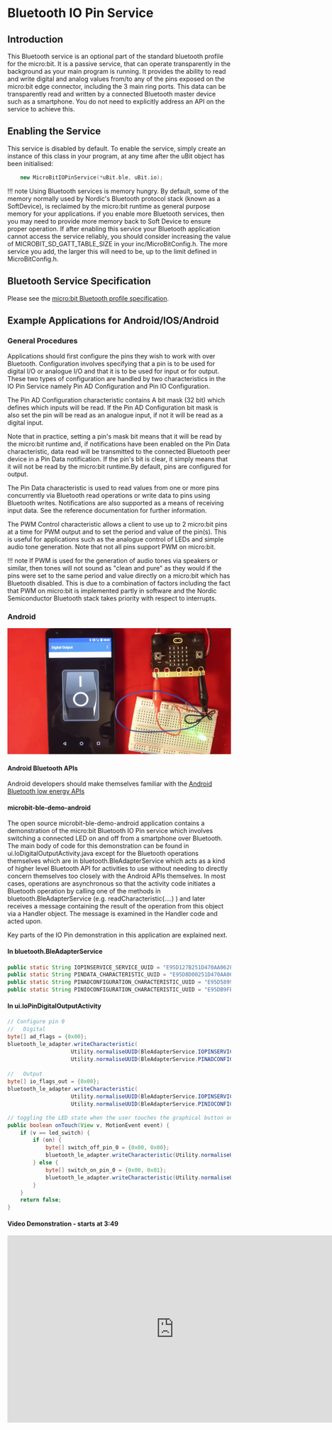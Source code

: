 # Bluetooth IO Pin Service

## Introduction

This Bluetooth service is an optional part of the standard bluetooth profile for the micro:bit. It is a passive service, that can operate transparently in the
background as your main program is running. It provides the ability to read and write digital and analog values from/to any of the pins exposed on the micro:bit edge connector, including the 3 main ring ports.
This data can be transparently read and written by a connected Bluetooth master device such as a smartphone. You do not need to explicitly address an API on the service to achieve this.

## Enabling the Service

This service is disabled by default. To enable the service, simply create an instance of this class in your program, at any time after the uBit object has been initialised:

```cpp
    new MicroBitIOPinService(*uBit.ble, uBit.io);
```

!!! note
    Using Bluetooth services is memory hungry. By default, some of the memory normally used by Nordic's Bluetooth protocol stack (known as a SoftDevice), is reclaimed by the micro:bit runtime as general purpose memory for your applications. if you enable more Bluetooth services, then you may need to provide more memory back to Soft Device to ensure proper operation. If after enabling this service your Bluetooth application cannot access the service reliably, you should consider increasing the value of MICROBIT_SD_GATT_TABLE_SIZE in your inc/MicroBitConfig.h. The more service you add, the larger this will need to be, up to the limit defined in MicroBitConfig.h.

## Bluetooth Service Specification

 Please see the [micro:bit Bluetooth profile specification](https://lancaster-university.github.io/microbit-docs/resources/bluetooth/bluetooth_profile.html).

## Example Applications for Android/IOS/Android

### General Procedures

Applications should first configure the pins they wish to work with over Bluetooth. Configuration involves specifying that a pin is to be used for digital I/O or analogue I/O and that it is to be used for input or for output. These two types of configuration are handled by two characteristics in the IO Pin Service namely Pin AD Configuration and Pin IO Configuration. 

The Pin AD Configuration characteristic contains A bit mask (32 bit) which defines which inputs will be read. If the Pin AD Configuration bit mask is also set the pin will be read as an analogue input, if not it will be read as a digital input.  

Note that in practice, setting a pin's mask bit means that it will be read by the micro:bit runtime and, if notifications have been enabled on the Pin Data characteristic, data read will be transmitted to the connected Bluetooth peer device in a Pin Data notification. If the pin's bit is clear, it  simply means that it will not be read by the micro:bit runtime.By default, pins are configured for output.

The Pin Data characteristic  is used to read values from one or more pins concurrently via Bluetooth read operations or write data to pins using Bluetooth writes. Notifications are also supported as a means of receiving input data. See the reference documentation for further information.

The PWM Control characteristic allows a client to use up to 2 micro:bit pins at a time for PWM output and to set the period and value of the pin(s). This is useful for applications such as the analogue control of LEDs and simple audio tone generation. Note that not all pins support PWM on micro:bit.

!!! note
    If PWM is used for the generation of audio tones via speakers or similar, then tones will not sound as "clean and pure" as they would if the pins were set to the same period and value directly on a micro:bit which has Bluetooth disabled. This is due to a combination of factors including the fact that PWM on micro:bit is implemented partly in software and the Nordic Semiconductor Bluetooth stack takes priority with respect to interrupts.

### Android

<img src="../../resources/bluetooth/io_pin_demo.png" alt="IO Pin Demo">

#### Android Bluetooth APIs

Android developers should make themselves familiar with the [Android Bluetooth low energy APIs](http://developer.android.com/guide/topics/connectivity/bluetooth-le.html)

#### microbit-ble-demo-android

The open source microbit-ble-demo-android application contains a demonstration of the micro:bit Bluetooth IO Pin service which involves switching a connected LED on and off from a smartphone over Bluetooth. The main body of code for this demonstration can be found in ui.IoDigitalOutputActivity.java except for the Bluetooth operations themselves which are in bluetooth.BleAdapterService which acts as a kind of higher level Bluetooth API for activities to use without needing to directly concern themselves too closely with the Android APIs themselves. In most cases, operations are asynchronous so that the activity code initiates a Bluetooth operation by calling one of the methods in bluetooth.BleAdapterService (e.g. readCharacteristic(....) ) and later receives a message containing the result of the operation from this object via a Handler object. The message is examined in the Handler code and acted upon.

Key parts of the IO Pin demonstration in this application are explained next.

#### In bluetooth.BleAdapterService

``` java
public static String IOPINSERVICE_SERVICE_UUID = "E95D127B251D470AA062FA1922DFA9A8";
public static String PINDATA_CHARACTERISTIC_UUID = "E95D8D00251D470AA062FA1922DFA9A8";
public static String PINADCONFIGURATION_CHARACTERISTIC_UUID = "E95D5899251D470AA062FA1922DFA9A8";
public static String PINIOCONFIGURATION_CHARACTERISTIC_UUID = "E95DB9FE251D470AA062FA1922DFA9A8";
```

#### In ui.IoPinDigitalOutputActivity

``` java
// Configure pin 0
//   Digital
byte[] ad_flags = {0x00};
bluetooth_le_adapter.writeCharacteristic(
                    Utility.normaliseUUID(BleAdapterService.IOPINSERVICE_SERVICE_UUID), 
                    Utility.normaliseUUID(BleAdapterService.PINADCONFIGURATION_CHARACTERISTIC_UUID), ad_flags)
                    
//   Output
byte[] io_flags_out = {0x00};
bluetooth_le_adapter.writeCharacteristic(
                    Utility.normaliseUUID(BleAdapterService.IOPINSERVICE_SERVICE_UUID), 
                    Utility.normaliseUUID(BleAdapterService.PINIOCONFIGURATION_CHARACTERISTIC_UUID), io_flags_out);
```

``` java
// toggling the LED state when the user touches the graphical button on the screen
public boolean onTouch(View v, MotionEvent event) {
    if (v == led_switch) {
        if (on) {
            byte[] switch_off_pin_0 = {0x00, 0x00};
            bluetooth_le_adapter.writeCharacteristic(Utility.normaliseUUID(BleAdapterService.IOPINSERVICE_SERVICE_UUID), Utility.normaliseUUID(BleAdapterService.PINDATA_CHARACTERISTIC_UUID), switch_off_pin_0);
        } else {
            byte[] switch_on_pin_0 = {0x00, 0x01};
            bluetooth_le_adapter.writeCharacteristic(Utility.normaliseUUID(BleAdapterService.IOPINSERVICE_SERVICE_UUID), Utility.normaliseUUID(BleAdapterService.PINDATA_CHARACTERISTIC_UUID), switch_on_pin_0);
        }
    }
    return false;
}
```


#### Video Demonstration - starts at 3:49

<iframe src="https://player.vimeo.com/video/153078747" width="750" height="422" frameborder="0" webkitallowfullscreen mozallowfullscreen allowfullscreen></iframe>


